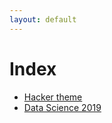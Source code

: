 ```yaml
---
layout: default
---
```


# Index

- [Hacker theme](./HackerTheme_index.html)
- [Data Science 2019](./datascience/index.html)

